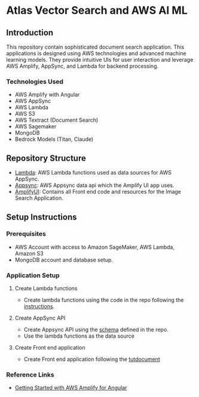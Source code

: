 

# Atlas Vector Search and AWS AI ML

## Introduction
This repository contain sophisticated document search application. This applications is designed using AWS technologies and advanced machine learning models. They provide intuitive UIs for user interaction and leverage AWS Amplify, AppSync, and Lambda for backend processing.

### Technologies Used
- AWS Amplify with Angular
- AWS AppSync
- AWS Lambda
- AWS S3
- AWS Textract (Document Search)
- AWS Sagemaker
- MongoDB
- Bedrock Models (Titan, Claude)

## Repository Structure

- [Lambda](https://github.com/mongodb-partners/AppModernization_Amplify_AppSync_with_MongoDB_Atlas_Vector_Search/blob/main/question-answers/Lambda/pdfextract_ingests/README.md): AWS Lambda functions used as data sources for AWS AppSync.
- [Appsync](https://github.com/mongodb-partners/AppModernization_Amplify_AppSync_with_MongoDB_Atlas_Vector_Search/blob/main/question-answers/AppSync/questionanswersapp/README.md): AWS Appsync data api which the Amplify UI app uses.
- [AmplifyUI](https://github.com/mongodb-partners/AppModernization_Amplify_AppSync_with_MongoDB_Atlas_Vector_Search/blob/main/question-answers/AmplifyUI/README.md): Contains all Front end code and resources for the Image Search Application.




## Setup Instructions
### Prerequisites
- AWS Account with access to Amazon SageMaker, AWS Lambda, Amazon S3
- MongoDB account and database setup.

### Application Setup 

1. Create Lambda functions 
   - Create lambda functions using the code in the repo following the [instructions](https://github.com/mongodb-partners/AppModernization_Amplify_AppSync_with_MongoDB_Atlas_Vector_Search/blob/main/question-answers/Lambda/pdfextract_ingests/README.md).   
   
2. Create AppSync API
   - Create Appsync API using the [schema](https://github.com/mongodb-partners/AppModernization_Amplify_AppSync_with_MongoDB_Atlas_Vector_Search/blob/main/question-answers/AppSync/questionanswersapp/README.md) defined in the repo.
   - Use the lambda functions as the data source   

3. Create Front end application
   - Create Front end application following the  [tutdocument](https://github.com/mongodb-partners/AppModernization_Amplify_AppSync_with_MongoDB_Atlas_Vector_Search/blob/main/image-search/AmplifyUI/README.md) 



### Reference Links
- [Getting Started with AWS Amplify for Angular](https://docs.amplify.aws/angular/start/getting-started/introduction/)





